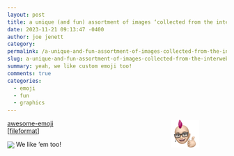 ```yaml
---
layout: post
title: a unique (and fun) assortment of images ‘collected from the interwebs’
date: 2023-11-21 09:13:47 -0400
author: joe jenett
category: 
permalink: /a-unique-and-fun-assortment-of-images-collected-from-the-interwebs/
slug: a-unique-and-fun-assortment-of-images-collected-from-the-interwebs
summary: yeah, we like custom emoji too!
comments: true
categories:
  - emoji
  - fun
  - graphics
---
```

<p>
<img src="/images/snipe-approved.png" title="Snipe, the collection’s creator likes ’em"  alt="snipe-approved" width="64" style="position:relative;float:right;margin:0 64px 0 6px;width:64px;"><a title="GitHub - snipe/awesome-emoji" href="https://github.com/snipe/awesome-emoji/">awesome-emoji</a>
<br>[<a href="https://pinboard.in/u:fileformat">fileformat</a>]
</p>
<p>
<img src="https://iwebthings.joejenett.com/images/newguy.png" width="36" style="vertical-align:middle;">  We like ’em too! 
</p>

<a href="https://brid.gy/publish/mastodon"></a>